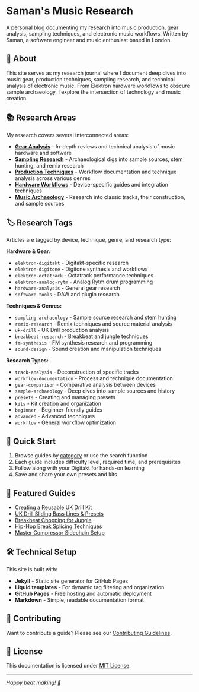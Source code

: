 # Saman's Music Research

A personal blog documenting my research into music production, gear analysis, sampling techniques, and electronic music workflows. Written by Saman, a software engineer and music enthusiast based in London.

## 🎵 About

This site serves as my research journal where I document deep dives into music gear, production techniques, sampling research, and technical analysis of electronic music. From Elektron hardware workflows to obscure sample archaeology, I explore the intersection of technology and music creation.

## 📚 Research Areas

My research covers several interconnected areas:

- **[Gear Analysis](/gear-analysis/)** - In-depth reviews and technical analysis of music hardware and software
- **[Sampling Research](/sampling-research/)** - Archaeological digs into sample sources, stem hunting, and remix research  
- **[Production Techniques](/production-techniques/)** - Workflow documentation and technique analysis across various genres
- **[Hardware Workflows](/hardware-workflows/)** - Device-specific guides and integration techniques
- **[Music Archaeology](/music-archaeology/)** - Research into classic tracks, their construction, and sample sources

## 🏷️ Research Tags

Articles are tagged by device, technique, genre, and research type:

**Hardware & Gear:**
- `elektron-digitakt` - Digitakt-specific research
- `elektron-digitone` - Digitone synthesis and workflows
- `elektron-octatrack` - Octatrack performance techniques
- `elektron-analog-rytm` - Analog Rytm drum programming
- `hardware-analysis` - General gear research
- `software-tools` - DAW and plugin research

**Techniques & Genres:**
- `sampling-archaeology` - Sample source research and stem hunting
- `remix-research` - Remix techniques and source material analysis
- `uk-drill` - UK Drill production analysis
- `breakbeat-research` - Breakbeat and jungle techniques
- `fm-synthesis` - FM synthesis research and programming
- `sound-design` - Sound creation and manipulation techniques

**Research Types:**
- `track-analysis` - Deconstruction of specific tracks
- `workflow-documentation` - Process and technique documentation
- `gear-comparison` - Comparative analysis between devices
- `sample-archaeology` - Deep dives into sample sources and history
- `presets` - Creating and managing presets
- `kits` - Kit creation and organization
- `beginner` - Beginner-friendly guides
- `advanced` - Advanced techniques
- `workflow` - General workflow optimization

## 🚀 Quick Start

1. Browse guides by [category](/docs/) or use the search function
2. Each guide includes difficulty level, required time, and prerequisites
3. Follow along with your Digitakt for hands-on learning
4. Save and share your own presets and kits

## 📖 Featured Guides

- [Creating a Reusable UK Drill Kit](/docs/beat-making/uk-drill-kit-creation.md)
- [UK Drill Sliding Bass Lines & Presets](/docs/sound-design/uk-drill-bass-presets.md)
- [Breakbeat Chopping for Jungle](/docs/sampling/jungle-breakbeat-chopping.md)
- [Hip-Hop Break Splicing Techniques](/docs/sampling/hiphop-break-splicing.md)
- [Master Compressor Sidechain Setup](/docs/effects/master-sidechain-compression.md)

## 🛠️ Technical Setup

This site is built with:
- **Jekyll** - Static site generator for GitHub Pages
- **Liquid templates** - For dynamic tag filtering and organization
- **GitHub Pages** - Free hosting and automatic deployment
- **Markdown** - Simple, readable documentation format

## 📝 Contributing

Want to contribute a guide? Please see our [Contributing Guidelines](/CONTRIBUTING.md).

## 📄 License

This documentation is licensed under [MIT License](/LICENSE).

---

*Happy beat making! 🥁*